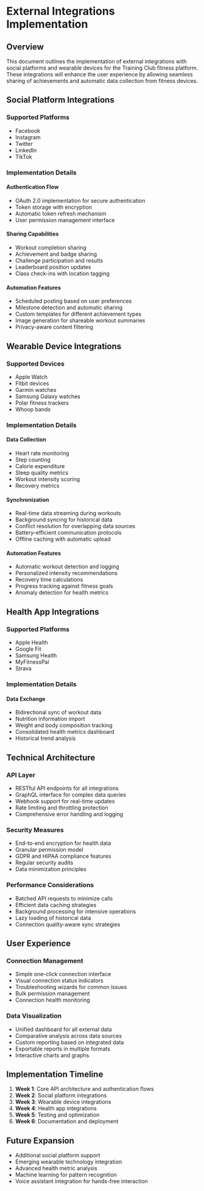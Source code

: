 # External Integrations Implementation

## Overview
This document outlines the implementation of external integrations with social platforms and wearable devices for the Training Club fitness platform. These integrations will enhance the user experience by allowing seamless sharing of achievements and automatic data collection from fitness devices.

## Social Platform Integrations

### Supported Platforms
- Facebook
- Instagram
- Twitter
- LinkedIn
- TikTok

### Implementation Details

#### Authentication Flow
- OAuth 2.0 implementation for secure authentication
- Token storage with encryption
- Automatic token refresh mechanism
- User permission management interface

#### Sharing Capabilities
- Workout completion sharing
- Achievement and badge sharing
- Challenge participation and results
- Leaderboard position updates
- Class check-ins with location tagging

#### Automation Features
- Scheduled posting based on user preferences
- Milestone detection and automatic sharing
- Custom templates for different achievement types
- Image generation for shareable workout summaries
- Privacy-aware content filtering

## Wearable Device Integrations

### Supported Devices
- Apple Watch
- Fitbit devices
- Garmin watches
- Samsung Galaxy watches
- Polar fitness trackers
- Whoop bands

### Implementation Details

#### Data Collection
- Heart rate monitoring
- Step counting
- Calorie expenditure
- Sleep quality metrics
- Workout intensity scoring
- Recovery metrics

#### Synchronization
- Real-time data streaming during workouts
- Background syncing for historical data
- Conflict resolution for overlapping data sources
- Battery-efficient communication protocols
- Offline caching with automatic upload

#### Automation Features
- Automatic workout detection and logging
- Personalized intensity recommendations
- Recovery time calculations
- Progress tracking against fitness goals
- Anomaly detection for health metrics

## Health App Integrations

### Supported Platforms
- Apple Health
- Google Fit
- Samsung Health
- MyFitnessPal
- Strava

### Implementation Details

#### Data Exchange
- Bidirectional sync of workout data
- Nutrition information import
- Weight and body composition tracking
- Consolidated health metrics dashboard
- Historical trend analysis

## Technical Architecture

### API Layer
- RESTful API endpoints for all integrations
- GraphQL interface for complex data queries
- Webhook support for real-time updates
- Rate limiting and throttling protection
- Comprehensive error handling and logging

### Security Measures
- End-to-end encryption for health data
- Granular permission model
- GDPR and HIPAA compliance features
- Regular security audits
- Data minimization principles

### Performance Considerations
- Batched API requests to minimize calls
- Efficient data caching strategies
- Background processing for intensive operations
- Lazy loading of historical data
- Connection quality-aware sync strategies

## User Experience

### Connection Management
- Simple one-click connection interface
- Visual connection status indicators
- Troubleshooting wizards for common issues
- Bulk permission management
- Connection health monitoring

### Data Visualization
- Unified dashboard for all external data
- Comparative analysis across data sources
- Custom reporting based on integrated data
- Exportable reports in multiple formats
- Interactive charts and graphs

## Implementation Timeline

1. **Week 1**: Core API architecture and authentication flows
2. **Week 2**: Social platform integrations
3. **Week 3**: Wearable device integrations
4. **Week 4**: Health app integrations
5. **Week 5**: Testing and optimization
6. **Week 6**: Documentation and deployment

## Future Expansion

- Additional social platform support
- Emerging wearable technology integration
- Advanced health metric analysis
- Machine learning for pattern recognition
- Voice assistant integration for hands-free interaction
